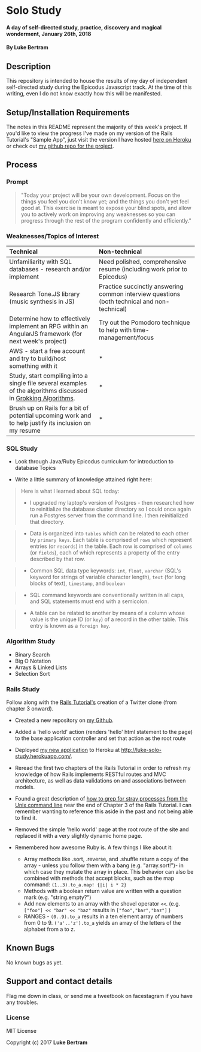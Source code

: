 # Solo Study

#### A day of self-directed study, practice, discovery and magical wonderment, January 26th, 2018

#### By **Luke Bertram**

## Description

This repository is intended to house the results of my day of independent self-directed study during the Epicodus Javascript track. At the time of this writing, even I do not know exactly how this will be manifested.

## Setup/Installation Requirements

The notes in this README represent the majority of this week's project. If you'd like to view the progress I've made on my version of the Rails Tutorial's "Sample App", just visit the version I have hosted [here on Heroku](https://luke-solo-study.herokuapp.com/) or check out [my github repo for the project](https://github.com/lukebertram/sample-app).

## Process

### Prompt

>"Today your project will be your own development. Focus on the things you feel you don't know yet; and the things you don't yet feel good at. This exercise is meant to expose your blind spots, and allow you to actively work on improving any weaknesses so you can progress through the rest of the program confidently and efficiently."

### Weaknesses/Topics of Interest

|Technical | Non-technical|
|:---------|:-------------|
| Unfamiliarity with SQL databases - research and/or implement| Need polished, comprehensive resume (including work prior to Epicodus) |
| Research Tone.JS library (music synthesis in JS) | Practice succinctly answering common interview questions (both technical and non-technical) |
| Determine how to effectively implement an RPG within an AngularJS framework (for next week's project)| Try out the Pomodoro technique to help with time-management/focus |
| AWS - start a free account and try to build/host something with it| * |
| Study, start compiling into a single file several examples of the algorithms discussed in [Grokking Algorithms](https://www.manning.com/books/grokking-algorithms).| * |
| Brush up on Rails for a bit of potential upcoming work and to help justify its inclusion on my resume | * |

### SQL Study

* Look through Java/Ruby Epicodus curriculum for introduction to database Topics

* Write a little summary of knowledge attained right here:

>Here is what I learned about SQL today:
> * I upgraded my laptop's version of Postgres - then researched how to reinitialize the database cluster directory so I could once again run a Postgres server from the command line. I then reinitialized that directory.

> * Data is organized into `tables` which can be related to each other by `primary keys`. Each table is comprised of `rows` which represent entries (or `records`) in the table. Each row is comprised of `columns` (or `fields`), each of which represents a property of the entry described by that row.

> * Common SQL data type keywords: `int`, `float`, `varchar` (SQL's keyword for strings of variable character length), `text` (for long blocks of text), `timestamp`, and `boolean`

> * SQL command keywords are conventionally written in all caps, and SQL statements must end with a semicolon.

> * A table can be related to another by means of a column whose value is the unique ID (or `key`) of a record in the other table. This entry is known as a `foreign key`.


### Algorithm Study

* Binary Search
* Big O Notation
* Arrays & Linked Lists
* Selection Sort

### Rails Study

Follow along with the [Rails Tutorial's](https://www.railstutorial.org/) creation of a Twitter clone (from chapter 3 onward).

* Created a new repository on [my Github](https://github.com/lukebertram/sample-app).

* Added a 'hello world' action (renders 'hello' html statement to the page) to the base application controller and set that action as the root route

* Deployed [my new application](http://luke-solo-study.herokuapp.com/) to Heroku at http://luke-solo-study.herokuapp.com/.

* Reread the first two chapters of the Rails Tutorial in order to refresh my knowledge of how Rails implements RESTful routes and MVC architecture, as well as data validations on and associations between models.

* Found a great description of [how to grep for stray processes from the Unix command line](https://www.railstutorial.org/book/static_pages#_aside-processes) near the end of Chapter 3 of the Rails Tutorial. I can remember wanting to reference this aside in the past and not being able to find it.

* Removed the simple 'hello world' page at the root route of the site and replaced it with a very slightly dynamic home page.

* Remembered how awesome Ruby is. A few things I like about it:
  - Array methods like .sort, .reverse, and .shuffle return a copy of the array - unless you follow them with a bang (e.g. "array.sort!")- in which case they mutate the array in place. This behavior can also be combined with methods that accept blocks, such as the map command: `(1..3).to_a.map! {|i| i * 2}`
  - Methods with a boolean return value are written with a question mark (e.g. "string.empty?")
  - Add new elements to an array with the shovel operator `<<`. (e.g. `["foo"] << "bar" << "baz"` results in `["foo","bar","baz"]` )
  - RANGES - `(0..9).to_a` results in a ten element array of numbers from 0 to 9. `('a'..'z').to_a` yields an array of the letters of the alphabet from a to z.

## Known Bugs

No known bugs as yet.

## Support and contact details

Flag me down in class, or send me a tweetbook on facestagram if you have any troubles.

### License

MIT License

Copyright (c) 2017 **Luke Bertram**
